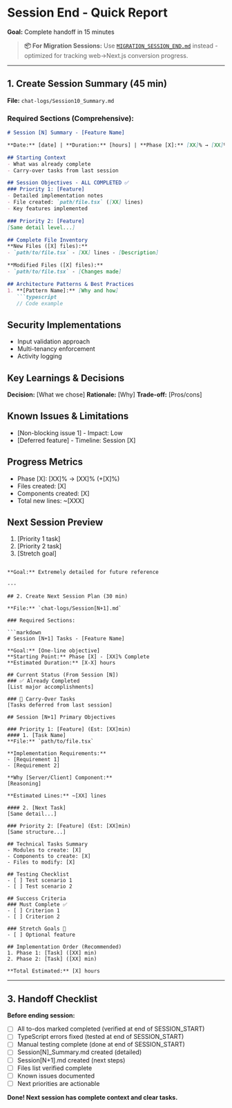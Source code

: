 # Session End - Quick Report

**Goal:** Complete handoff in 15 minutes

> **📦 For Migration Sessions:** Use [`MIGRATION_SESSION_END.md`](MIGRATION_SESSION_END.md) instead - optimized for tracking web→Next.js conversion progress.

---

## 1. Create Session Summary (45 min)

**File:** `chat-logs/Session10_Summary.md`

### Required Sections (Comprehensive):

```markdown
# Session [N] Summary - [Feature Name]

**Date:** [date] | **Duration:** [hours] | **Phase [X]:** [XX]% → [XX]%

## Starting Context
- What was already complete
- Carry-over tasks from last session

## Session Objectives - ALL COMPLETED ✅
### Priority 1: [Feature]
- Detailed implementation notes
- File created: `path/file.tsx` ([XX] lines)
- Key features implemented

### Priority 2: [Feature]
[Same detail level...]

## Complete File Inventory
**New Files ([X] files):**
- `path/to/file.tsx` - [XX] lines - [Description]

**Modified Files ([X] files):**
- `path/to/file.tsx` - [Changes made]

## Architecture Patterns & Best Practices
1. **[Pattern Name]:** [Why and how]
   ```typescript
   // Code example
   ```

## Security Implementations
- Input validation approach
- Multi-tenancy enforcement
- Activity logging

## Key Learnings & Decisions
**Decision:** [What we chose]
**Rationale:** [Why]
**Trade-off:** [Pros/cons]

## Known Issues & Limitations
- [Non-blocking issue 1] - Impact: Low
- [Deferred feature] - Timeline: Session [X]

## Progress Metrics
- Phase [X]: [XX]% → [XX]% (+[X]%)
- Files created: [X]
- Components created: [X]
- Total new lines: ~[XXX]

## Next Session Preview
1. [Priority 1 task]
2. [Priority 2 task]
3. [Stretch goal]
```

**Goal:** Extremely detailed for future reference

---

## 2. Create Next Session Plan (30 min)

**File:** `chat-logs/Session[N+1].md`

### Required Sections:

```markdown
# Session [N+1] Tasks - [Feature Name]

**Goal:** [One-line objective]
**Starting Point:** Phase [X] - [XX]% Complete
**Estimated Duration:** [X-X] hours

## Current Status (From Session [N])
### ✅ Already Completed
[List major accomplishments]

### 🔧 Carry-Over Tasks
[Tasks deferred from last session]

## Session [N+1] Primary Objectives

### Priority 1: [Feature] (Est: [XX]min)
#### 1. [Task Name]
**File:** `path/to/file.tsx`

**Implementation Requirements:**
- [Requirement 1]
- [Requirement 2]

**Why [Server/Client] Component:**
[Reasoning]

**Estimated Lines:** ~[XX] lines

#### 2. [Next Task]
[Same detail...]

### Priority 2: [Feature] (Est: [XX]min)
[Same structure...]

## Technical Tasks Summary
- Modules to create: [X]
- Components to create: [X]
- Files to modify: [X]

## Testing Checklist
- [ ] Test scenario 1
- [ ] Test scenario 2

## Success Criteria
### Must Complete ✅
- [ ] Criterion 1
- [ ] Criterion 2

### Stretch Goals 🎯
- [ ] Optional feature

## Implementation Order (Recommended)
1. Phase 1: [Task] ([XX] min)
2. Phase 2: [Task] ([XX] min)

**Total Estimated:** [X] hours
```

---

## 3. Handoff Checklist

**Before ending session:**
- [ ] All to-dos marked completed (verified at end of SESSION_START)
- [ ] TypeScript errors fixed (tested at end of SESSION_START)
- [ ] Manual testing complete (done at end of SESSION_START)
- [ ] Session[N]_Summary.md created (detailed)
- [ ] Session[N+1].md created (next steps)
- [ ] Files list verified complete
- [ ] Known issues documented
- [ ] Next priorities are actionable

**Done! Next session has complete context and clear tasks.**